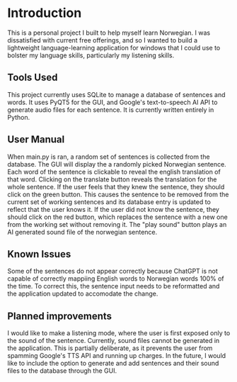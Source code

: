 # Introduction
This is a personal project I built to help myself learn Norwegian. I was dissatisfied with current free offerings, and so I wanted to build a lightweight language-learning
application for windows that I could use to bolster my language skills, particularly my listening skills.

## Tools Used
This project currently uses SQLite to manage a database of sentences and words. It uses PyQT5 for the GUI, and Google's text-to-speech AI API to generate audio files for each sentence. It is currently written entirely in Python.

## User Manual
When main.py is ran, a random set of sentences is collected from the database. The GUI will display the a randomly picked Norwegian sentence. Each word of the sentence is clickable to reveal the english
translation of that word. Clicking on the translate button reveals the translation for the whole sentence. If the user feels that they knew the sentence, they should click on the green button. 
This causes the sentence to be removed from the current set of working sentences and its database entry is updated to reflect that the user knows it. If the user did not know the sentence, they
should click on the red button, which replaces the sentence with a new one from the working set without removing it.
The "play sound" button plays an AI generated sound file of the norwegian sentence.

## Known Issues
Some of the sentences do not appear correctly because ChatGPT is not capable of correctly mappiing English words to Norwegian words 100% of the time. To correct this, the sentence input needs to be reformatted and the application updated to accomodate the change.

## Planned improvements
I would like to make a listening mode, where the user is first exposed only to the sound of the sentence. 
Currently, sound files cannot be generated in the application. This is partially deliberate, as it prevents the user from spamming Google's TTS API and running up charges. In the future,
I would like to include the option to generate and add sentences and their sound files to the database through the GUI.

